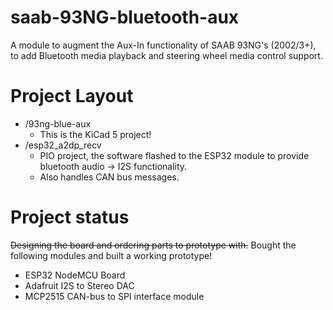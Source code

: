 # saab-93NG-bluetooth-aux
A module to augment the Aux-In functionality of SAAB 93NG's (2002/3+), to add Bluetooth media playback and steering wheel media control support.

# Project Layout
- /93ng-blue-aux 
  - This is the KiCad 5 project!
- /esp32_a2dp_recv  
  - PIO project, the software flashed to the ESP32 module to provide bluetooth audio -> I2S functionality.
  - Also handles CAN bus messages.

# Project status
~~Designing the board and ordering parts to prototype with.~~
Bought the following modules and built a working prototype!
- ESP32 NodeMCU Board
- Adafruit I2S to Stereo DAC
- MCP2515 CAN-bus to SPI interface module 

